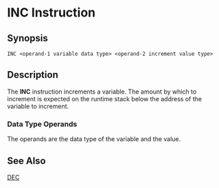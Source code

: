 # INC Instruction

## Synopsis

```
INC <operand-1 variable data type> <operand-2 increment value type>
```

## Description

The **INC** instruction increments a variable. The amount by which to increment is
expected on the runtime stack below the address of the variable to increment.

### Data Type Operands

The operands are the data type of the variable and the value.

## See Also

[DEC](/icode/mne/dec)
